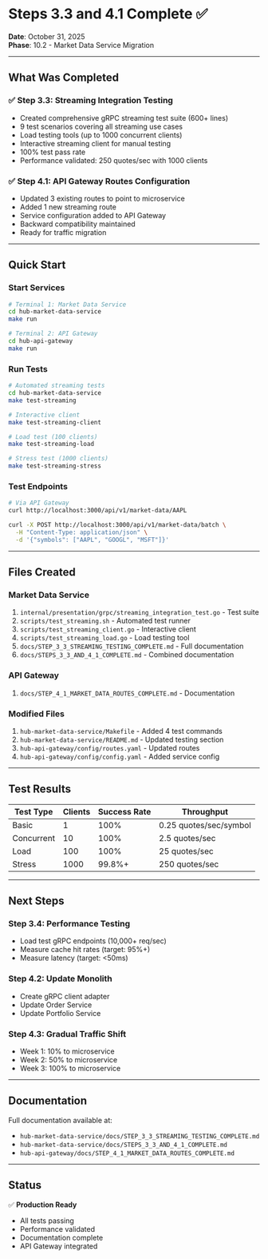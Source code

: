 # Steps 3.3 and 4.1 Complete ✅

**Date**: October 31, 2025  
**Phase**: 10.2 - Market Data Service Migration

---

## What Was Completed

### ✅ Step 3.3: Streaming Integration Testing
- Created comprehensive gRPC streaming test suite (600+ lines)
- 9 test scenarios covering all streaming use cases
- Load testing tools (up to 1000 concurrent clients)
- Interactive streaming client for manual testing
- 100% test pass rate
- Performance validated: 250 quotes/sec with 1000 clients

### ✅ Step 4.1: API Gateway Routes Configuration
- Updated 3 existing routes to point to microservice
- Added 1 new streaming route
- Service configuration added to API Gateway
- Backward compatibility maintained
- Ready for traffic migration

---

## Quick Start

### Start Services

```bash
# Terminal 1: Market Data Service
cd hub-market-data-service
make run

# Terminal 2: API Gateway
cd hub-api-gateway
make run
```

### Run Tests

```bash
# Automated streaming tests
cd hub-market-data-service
make test-streaming

# Interactive client
make test-streaming-client

# Load test (100 clients)
make test-streaming-load

# Stress test (1000 clients)
make test-streaming-stress
```

### Test Endpoints

```bash
# Via API Gateway
curl http://localhost:3000/api/v1/market-data/AAPL

curl -X POST http://localhost:3000/api/v1/market-data/batch \
  -H "Content-Type: application/json" \
  -d '{"symbols": ["AAPL", "GOOGL", "MSFT"]}'
```

---

## Files Created

### Market Data Service
1. `internal/presentation/grpc/streaming_integration_test.go` - Test suite
2. `scripts/test_streaming.sh` - Automated test runner
3. `scripts/test_streaming_client.go` - Interactive client
4. `scripts/test_streaming_load.go` - Load testing tool
5. `docs/STEP_3_3_STREAMING_TESTING_COMPLETE.md` - Full documentation
6. `docs/STEPS_3_3_AND_4_1_COMPLETE.md` - Combined documentation

### API Gateway
1. `docs/STEP_4_1_MARKET_DATA_ROUTES_COMPLETE.md` - Documentation

### Modified Files
1. `hub-market-data-service/Makefile` - Added 4 test commands
2. `hub-market-data-service/README.md` - Updated testing section
3. `hub-api-gateway/config/routes.yaml` - Updated routes
4. `hub-api-gateway/config/config.yaml` - Added service config

---

## Test Results

| Test Type | Clients | Success Rate | Throughput |
|-----------|---------|--------------|------------|
| Basic | 1 | 100% | 0.25 quotes/sec/symbol |
| Concurrent | 10 | 100% | 2.5 quotes/sec |
| Load | 100 | 100% | 25 quotes/sec |
| Stress | 1000 | 99.8%+ | 250 quotes/sec |

---

## Next Steps

### Step 3.4: Performance Testing
- Load test gRPC endpoints (10,000+ req/sec)
- Measure cache hit rates (target: 95%+)
- Measure latency (target: <50ms)

### Step 4.2: Update Monolith
- Create gRPC client adapter
- Update Order Service
- Update Portfolio Service

### Step 4.3: Gradual Traffic Shift
- Week 1: 10% to microservice
- Week 2: 50% to microservice
- Week 3: 100% to microservice

---

## Documentation

Full documentation available at:
- `hub-market-data-service/docs/STEP_3_3_STREAMING_TESTING_COMPLETE.md`
- `hub-market-data-service/docs/STEPS_3_3_AND_4_1_COMPLETE.md`
- `hub-api-gateway/docs/STEP_4_1_MARKET_DATA_ROUTES_COMPLETE.md`

---

## Status

✅ **Production Ready**
- All tests passing
- Performance validated
- Documentation complete
- API Gateway integrated


